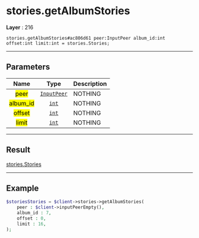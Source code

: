 # stories.getAlbumStories

**Layer** : 216

```tl
stories.getAlbumStories#ac806d61 peer:InputPeer album_id:int offset:int limit:int = stories.Stories;
```

---

## Parameters

| Name | Type | Description |
| :---: | :---: | :--- |
| <mark>peer</mark> | [`InputPeer`](type/InputPeer) | NOTHING |
| <mark>album_id</mark> | [`int`](type/int) | NOTHING |
| <mark>offset</mark> | [`int`](type/int) | NOTHING |
| <mark>limit</mark> | [`int`](type/int) | NOTHING |

---

## Result

[stories.Stories](type/stories.Stories)

---

## Example

```php
$storiesStories = $client->stories->getAlbumStories(
	peer : $client->inputPeerEmpty(),
	album_id : 7,
	offset : 0,
	limit : 16,
);
```